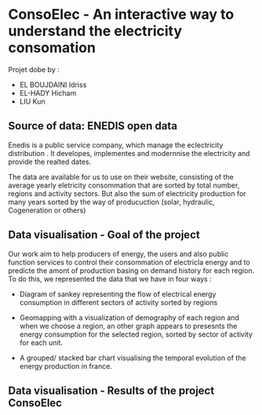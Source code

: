 # ConsoElec  - An interactive way to understand the electricity consomation

Projet dobe by : 
- EL BOUJDAINI Idriss 
- EL-HADY Hicham 
- LIU Kun  

## Source of data: ENEDIS open data

Enedis is a public service company, which manage the eclectricity distribution . It developes, implementes and modernnise the electricity and provide the realted dates.

The data are available for us to use on their website, consisting of the average yearly eletricity consommation that are sorted by total number, regions and activity sectors. But also the sum of electricity production for many years sorted by the way of producuction (solar, hydraulic, Cogeneration or others)  

## Data visualisation - Goal of the project
Our work aim to help producers of energy, the users and also public function services to control their consommation of electricla energy and to predicte the amont of production basing on demand history for each region. To do this, we represented the data that we have in four ways : 

- Diagram of sankey representing the flow of electrical energy consumption in different sectors of activity sorted by regions

- Geomapping with a visualization of demography of each region and when we choose a region, an other graph appears to presesnts the energy consumption for the selected region, sorted by sector of activity for each unit.

- A grouped/ stacked bar chart visualising the temporal evolution of the energy production in france.

## Data visualisation - Results of the project ConsoElec




